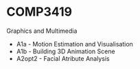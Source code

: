 # COMP3419
Graphics and Multimedia

* A1a - Motion Estimation and Visualisation
* A1b - Building 3D Animation Scene
* A2opt2 - Facial Atribute Analysis
